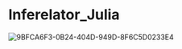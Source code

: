 # Inferelator_Julia
![9BFCA6F3-0B24-404D-949D-8F6C5D0233E4](https://user-images.githubusercontent.com/87093158/225084403-8b17b280-1752-4aff-bba2-262f6f192e01.png)
